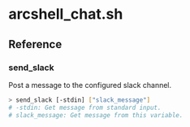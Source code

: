 # arcshell_chat.sh

## Reference


### send_slack
Post a message to the configured slack channel.
```bash
> send_slack [-stdin] ["slack_message"]
# -stdin: Get message from standard input.
# slack_message: Get message from this variable.
```

